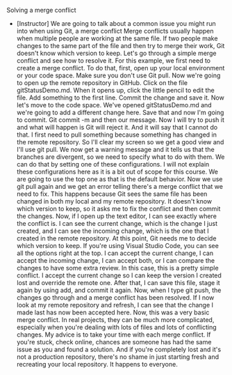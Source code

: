 Solving a merge conflict
- [Instructor] We are going to talk about a common issue you might run into when using Git, a merge conflict Merge conflicts usually happen when multiple people are working at the same file. If two people make changes to the same part of the file and then try to merge their work, Git doesn't know which version to keep. Let's go through a simple merge conflict and see how to resolve it. For this example, we first need to create a merge conflict. To do that, first, open up your local environment or your code space. Make sure you don't use Git pull. Now we're going to open up the remote repository in GitHub. Click on the file gitStatusDemo.md. When it opens up, click the little pencil to edit the file. Add something to the first line. Commit the change and save it. Now let's move to the code space. We've opened gitStatusDemo.md and we're going to add a different change here. Save that and now I'm going to commit. Git commit -m and then our message. Now I will try to push it and what will happen is Git will reject it. And it will say that I cannot do that. I first need to pull something because something has changed in the remote repository. So I'll clear my screen so we get a good view and I'll use git pull. We now get a warning message and it tells us that the branches are divergent, so we need to specify what to do with them. We can do that by setting one of these configurations. I will not explain these configurations here as it is a bit out of scope for this course. We are going to use the top one as that is the default behavior. Now we use git pull again and we get an error telling there's a merge conflict that we need to fix. This happens because Git sees the same file has been changed in both my local and my remote repository. It doesn't know which version to keep, so it asks me to fix the conflict and then commit the changes. Now, if I open up the text editor, I can see exactly where the conflict is. I can see the current change, which is the change I just created, and I can see the incoming change, which is the one that I created in the remote repository. At this point, Git needs me to decide which version to keep. If you're using Visual Studio Code, you can see all the options right at the top. I can accept the current change, I can accept the incoming change, I can accept both, or I can compare the changes to have some extra review. In this case, this is a pretty simple conflict. I accept the current change so I can keep the version I created lost and override the remote one. After that, I can save this file, stage it again by using add, and commit it again. Now, when I type git push, the changes go through and a merge conflict has been resolved. If I now look at my remote repository and refresh, I can see that the change I made last has now been accepted here. Now, this was a very basic merge conflict. In real projects, they can be much more complicated, especially when you're dealing with lots of files and lots of conflicting changes. My advice is to take your time with each merge conflict. If you're stuck, check online, chances are someone has had the same issue as you and found a solution. And if you're completely lost and it's not a production repository, there's no shame in just starting fresh and recreating your local repository. It happens to everyone.